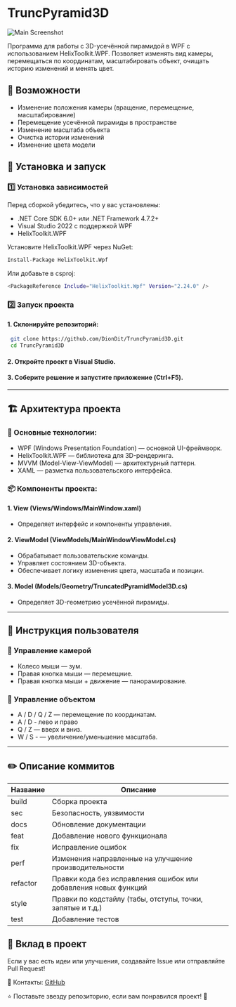 # TruncPyramid3D

![Main Screenshot](https://sun9-61.userapi.com/impg/4ErwUIYorghcygzYyIoWJaq_XiEs0fTquQIGQg/Wl3b736Udkw.jpg?size=682x389&quality=95&sign=ac2b4db50c4f4ca7f6ebea75d1a97a43&type=album)

Программа для работы с 3D-усечённой пирамидой в WPF с использованием HelixToolkit.WPF. Позволяет изменять вид камеры, перемещаться по координатам, масштабировать объект, очищать историю изменений и менять цвет.

## 📌 Возможности

- Изменение положения камеры (вращение, перемещение, масштабирование)
- Перемещение усечённой пирамиды в пространстве
- Изменение масштаба объекта
- Очистка истории изменений
- Изменение цвета модели

## 🚀 Установка и запуск

### 1️⃣ Установка зависимостей

Перед сборкой убедитесь, что у вас установлены:

- .NET Core SDK 6.0+ или .NET Framework 4.7.2+
- Visual Studio 2022 с поддержкой WPF
- HelixToolkit.WPF

Установите HelixToolkit.WPF через NuGet:
```sh
Install-Package HelixToolkit.Wpf
```
Или добавьте в csproj:
```sh
<PackageReference Include="HelixToolkit.Wpf" Version="2.24.0" />
```
### 2️⃣ Запуск проекта

#### 1. Склонируйте репозиторий:
  ```sh
   git clone https://github.com/DionDit/TruncPyramid3D.git
   cd TruncPyramid3D
   ```
   
#### 2. Откройте проект в Visual Studio.

#### 3. Соберите решение и запустите приложение (**Ctrl+F5**).

---

## 🏗 Архитектура проекта

### 📌 Основные технологии:

- WPF (Windows Presentation Foundation) — основной UI-фреймворк.
- HelixToolkit.WPF — библиотека для 3D-рендеринга.
- MVVM (Model-View-ViewModel) — архитектурный паттерн.
- XAML — разметка пользовательского интерфейса.

### 📦 Компоненты проекта:

#### 1. View (Views/Windows/MainWindow.xaml)
   - Определяет интерфейс и компоненты управления.
#### 2. ViewModel (ViewModels/MainWindowViewModel.cs)
   - Обрабатывает пользовательские команды.
   - Управляет состоянием 3D-объекта.
   - Обеспечивает логику изменения цвета, масштаба и позиции.
#### 3. Model (Models/Geometry/TruncatedPyramidModel3D.cs)
   - Определяет 3D-геометрию усечённой пирамиды.
---

## 📝 Инструкция пользователя

### 📌 Управление камерой

- Колесо мыши — зум.
- Правая кнопка мыши — перемещние.
- Правая кнопка мыши + движение — панорамирование.

### 📌 Управление объектом

- A / D / Q / Z — перемещение по координатам.
- A / D - лево и право
- Q / Z — вверх и вниз.
- W / S - — увеличение/уменьшение масштаба.
---

## ✏️ Описание коммитов
| Название | Описание                                                        |
|----------|-----------------------------------------------------------------|
| build	   | Сборка проекта                                                  |
| sec      | Безопасность, уязвимости                                        |
| docs	   | Обновление документации                                         |
| feat	   | Добавление нового функционала                                   |
| fix	     | Исправление ошибок                                              |
| perf	   | Изменения направленные на улучшение производительности          |
| refactor | Правки кода без исправления ошибок или добавления новых функций |
| style	   | Правки по кодстайлу (табы, отступы, точки, запятые и т.д.)      |
| test	   | Добавление тестов                                               |


## 🤝 Вклад в проект

Если у вас есть идеи или улучшения, создавайте Issue или отправляйте Pull Request!

📩 Контакты: [GitHub](https://github.com/DionDit)

⭐️ Поставьте звезду репозиторию, если вам понравился проект! 🚀
